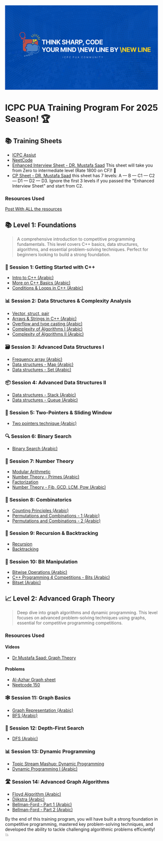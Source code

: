 ![ICPC PUA Training Banner](assets/banner.png)

# ICPC PUA Training Program For 2025 Season! 🏆

## 📚 Training Sheets
- [ICPC Assiut](https://codeforces.com/group/MWSDmqGsZm/contests)
- [NeetCode](https://neetcode.io/roadmap)
- [Enhanced Interview Sheet - DR. Mustafa Saad](https://docs.google.com/spreadsheets/d/10cdF-FZrZiug3M9JIQ6neH7pris8f4lkpdzJSPAU8dE/edit?gid=0#gid=0)
  This sheet will take you from Zero to intermediate level (Rate 1800 on CF)! 🚀
- [CP Sheet - DR. Mustafa Saad](https://docs.google.com/spreadsheets/d/1iJZWP2nS_OB3kCTjq8L6TrJJ4o-5lhxDOyTaocSYc-k/edit?gid=855203541#gid=855203541) this sheet has 7 levels: A — B — C1 — C2 — D1 — D2 — D3.
  Ignore the first 3 levels if you passed the "Enhanced Interview Sheet" and start from C2. 

### Resources Used
[Post With ALL the resources](https://codeforces.com/group/OnqQS48TMT/blog/entry/14521)

## 📚 Level 1: Foundations
> A comprehensive introduction to competitive programming fundamentals. This level covers C++ basics, data structures, algorithms, and essential problem-solving techniques. Perfect for beginners looking to build a strong foundation.

### 🔰 Session 1: Getting Started with C++
- [Intro to C++ (Arabic)](https://www.youtube.com/watch?v=E1gCgPIzYxk)
- [More on C++ Basics (Arabic)](https://www.youtube.com/watch?v=r1QccJLFdaE)
- [Conditions & Loops in C++ (Arabic)](https://www.youtube.com/watch?v=j7u4dlGYAWU)

### 📊 Session 2: Data Structures & Complexity Analysis
- [Vector, struct, pair](https://www.youtube.com/watch?v=pvTg_7tm9Ek&list=PLIFVa-hDlNlcRtB5-zdzRrOkCy64dNKW6&index=4&t=0s)
- [Arrays & Strings in C++ (Arabic)](https://www.youtube.com/watch?v=gp_836SEvnk)
- [Overflow and type casting (Arabic)](https://www.youtube.com/watch?v=DsHN4NWNNvY)
- [Complexity of Algorithms I (Arabic)](https://www.youtube.com/watch?v=hYalOGs1_Og)
- [Complexity of Algorithms II (Arabic)](https://www.youtube.com/watch?v=dZiZ0zsMBNQ)

### 🗃️ Session 3: Advanced Data Structures I
- [Frequency array (Arabic)](https://www.youtube.com/watch?v=kQGTjql8WjI)
- [Data structures - Map (Arabic)](https://www.youtube.com/watch?v=6Lf9llfyHjE)
- [Data structures - Set (Arabic)](https://www.youtube.com/watch?v=u9MlGkEwf_4)

### 📦 Session 4: Advanced Data Structures II
- [Data structures - Stack (Arabic)](https://www.youtube.com/watch?v=cBmy4x0G0G8)
- [Data structures - Queue (Arabic)](https://www.youtube.com/watch?v=Z0nYHbhqwgU)

### 🔄 Session 5: Two-Pointers & Sliding Window
- [Two pointers technique (Arabic)](https://www.youtube.com/watch?v=n-Xwrr8RFQ0)

### 🔍 Session 6: Binary Search
- [Binary Search (Arabic)](https://www.youtube.com/watch?v=qrwupQ2_iJo&t=900s)

### 🔢 Session 7: Number Theory
- [Modular Arithmetic](https://www.youtube.com/live/9sqvjnvuLtY)
- [Number Theory - Primes (Arabic)](https://www.youtube.com/watch?v=VZBfW08ECgA)
- [Factorization](https://youtu.be/-5ApOQDhBtU)
- [Number Theory - Fib, GCD, LCM, Pow (Arabic)](https://www.youtube.com/watch?v=YklnFXpq0ZE)

### 🎲 Session 8: Combinatorics
- [Counting Principles (Arabic)](https://www.youtube.com/watch?v=sr6WgCLcgVM)
- [Permutations and Combinations - 1 (Arabic)](https://www.youtube.com/watch?v=9wvqNeX_JnI)
- [Permutations and Combinations - 2 (Arabic)](https://www.youtube.com/watch?v=8V_xhaPpjmM)

### 🔁 Session 9: Recursion & Backtracking
- [Recursion](https://youtu.be/hyk46UmJPS4)
- [Backtracking](https://youtu.be/hLXVhRzqq18)

### 🔧 Session 10: Bit Manipulation
- [Bitwise Operations (Arabic)](https://www.youtube.com/watch?v=sK0uVbs_J6Y)
- [C++ Programming 4 Competitions - Bits (Arabic)](https://www.youtube.com/watch?v=ldwGf-iVsdU)
- [Bitset (Arabic)](https://www.youtube.com/watch?v=mTtlfH9AqNU)

## 📈 Level 2: Advanced Graph Theory
> Deep dive into graph algorithms and dynamic programming. This level focuses on advanced problem-solving techniques using graphs, essential for competitive programming competitions.

### Resources Used
#### Videos
- [Dr Mustafa Saad: Graph Theory](https://www.youtube.com/playlist?list=PLPt2dINI2MIb4OXlJ_EEwIDV9WVUpRQ5K)

#### Problems
- [Al-Azhar Graph sheet](https://docs.google.com/spreadsheets/d/1ktBBshUFulQWt9mP6MEtJtNjROjFgvxQSHDzo0a3D7U/edit?gid=0#gid=0)
- [Neetcode 150](https://neetcode.io/roadmap)

### 🕸️ Session 11: Graph Basics
- [Graph Representation (Arabic)](https://www.youtube.com/watch?v=pOLUrNoEAzk)
- [BFS (Arabic)](https://www.youtube.com/watch?v=PbcIjZ1Pm9w)

### 🌳 Session 12: Depth-First Search
- [DFS (Arabic)](https://www.youtube.com/watch?v=LvyXRQeEue0)

### 📊 Session 13: Dynamic Programming
- [Topic Stream Mashup: Dynamic Programming](https://codeforces.com/gym/302977)
- [Dynamic Programming I (Arabic)](https://www.youtube.com/watch?v=TNgPT91sn90)

### 🛣️ Session 14: Advanced Graph Algorithms
- [Floyd Algorithm (Arabic)](https://youtu.be/ZIJLCVn4KzQ)
- [Dijkstra (Arabic)](https://youtu.be/Deh1X1FFTxA)
- [Bellman-Ford - Part 1 (Arabic)](https://youtu.be/g4CWwTOGxdM)
- [Bellman-Ford - Part 2 (Arabic)](https://www.youtube.com/live/6ZkzwwpIYcY)

By the end of this training program, you will have built a strong foundation in competitive programming, mastered key problem-solving techniques, and developed the ability to tackle challenging algorithmic problems efficiently! 💥




